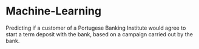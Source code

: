 # Machine-Learning
Predicting if a customer of a Portugese Banking Institute would agree to start a term deposit with the bank, based on a campaign carried out by the bank.
